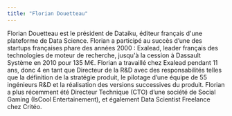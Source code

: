 ```yaml
---
title: "Florian Douetteau"
---
```


Florian Douetteau est le président de Dataiku, éditeur français d'une
plateforme de Data Science. Florian a participé au succès d’une des
startups françaises phare des années 2000 : Exalead, leader français des
technologies de moteur de recherche, jusqu'à la cession à Dassault
Système en 2010 pour 135 M€. Florian a travaillé chez Exalead pendant 11
ans, donc 4 en tant que Directeur de la R&D avec des responsabilités
telles que la définition de la stratégie produit, le pilotage d’une
équipe de 55 ingénieurs R&D et la réalisation des versions successives
du produit. Florian a plus récemment été Directeur Technique (CTO) d’une
société de Social Gaming (IsCool Entertainement), et également Data
Scientist Freelance chez Critéo.
